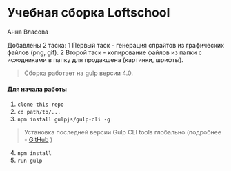 # Учебная сборка Loftschool
Анна Власова

Добавлены 2 таска: 
1 Первый таск - генерация спрайтов из графических файлов (png, gif).
2 Второй таск - копирование файлов из папки с исходниками в папку для
 продакшена (картинки, шрифты).
 
> Сборка работает на gulp версии 4.0. 

#### Для начала работы

1. ```clone this repo```
2. ```cd path/to/...```
3. ```npm install gulpjs/gulp-cli -g```  
> Установка последней версии Gulp CLI tools глобально (подробнее - [GitHub](https://github.com/gulpjs/gulp/blob/4.0/docs/getting-started.md) )

4. ```npm install```
6. ```run gulp``` 

